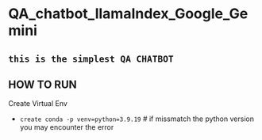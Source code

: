 # QA_chatbot_llamaIndex_Google_Gemini

## `this is the simplest QA CHATBOT`

## HOW TO RUN
Create Virtual Env
- `create conda -p venv=python=3.9.19`   # if missmatch the python version you may encounter the error 
